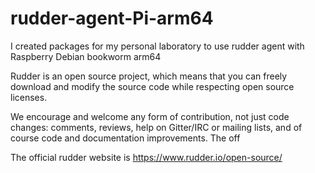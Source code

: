 # rudder-agent-Pi-arm64

I created packages for my personal laboratory to use rudder agent with Raspberry Debian bookworm arm64

Rudder is an open source project, which means that you can freely download and modify the source code while respecting open source licenses.

We encourage and welcome any form of contribution, not just code changes: comments, reviews, help on Gitter/IRC or mailing lists, and of course code and documentation improvements.
The off

The official rudder website is https://www.rudder.io/open-source/
